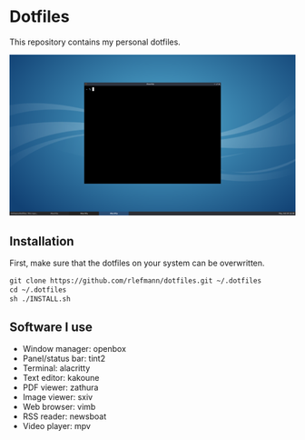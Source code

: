 # Dotfiles

This repository contains my personal dotfiles.

![Screenshot](screenshot.png)

## Installation

First, make sure that the dotfiles on your system can be overwritten.

```
git clone https://github.com/rlefmann/dotfiles.git ~/.dotfiles
cd ~/.dotfiles
sh ./INSTALL.sh
```

## Software I use

* Window manager: openbox
* Panel/status bar: tint2
* Terminal: alacritty
* Text editor: kakoune
* PDF viewer: zathura
* Image viewer: sxiv
* Web browser: vimb
* RSS reader: newsboat
* Video player: mpv
